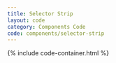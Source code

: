 ```yaml
---
title: Selector Strip
layout: code
category: Components Code
code: components/selector-strip
---
```


{% include code-container.html %}

